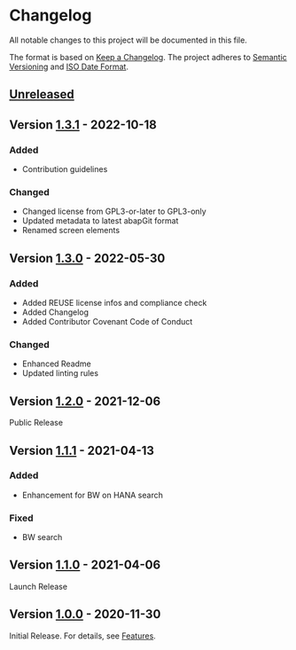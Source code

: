# Changelog

All notable changes to this project will be documented in this file.

The format is based on [Keep a Changelog](https://keepachangelog.com/en/1.0.0/).
The project adheres to [Semantic Versioning](https://semver.org/spec/v2.0.0.html)
and [ISO Date Format](https://www.iso.org/iso-8601-date-and-time-format.html).

## [Unreleased]

## Version [1.3.1] - 2022-10-18

### Added

- Contribution guidelines

### Changed

- Changed license from GPL3-or-later to GPL3-only
- Updated metadata to latest abapGit format
- Renamed screen elements

## Version [1.3.0] - 2022-05-30

### Added

- Added REUSE license infos and compliance check
- Added Changelog
- Added Contributor Covenant Code of Conduct

### Changed

- Enhanced Readme 
- Updated linting rules

## Version [1.2.0] - 2021-12-06

Public Release

## Version [1.1.1] - 2021-04-13

### Added

- Enhancement for BW on HANA search

### Fixed

- BW search

## Version [1.1.0] - 2021-04-06

Launch Release

## Version [1.0.0] - 2020-11-30

Initial Release. For details, see [Features](https://marcbernardtools.com/docs/mbt-command-field/features).


[Unreleased]: https://github.com/Marc-Bernard-Tools/MBT-Command-Field/compare/1.3.1...main
[1.3.1]: https://github.com/Marc-Bernard-Tools/MBT-Command-Field/compare/1.3.0...1.3.1
[1.3.0]: https://github.com/Marc-Bernard-Tools/MBT-Command-Field/compare/1.2.0...1.3.0
[1.2.0]: https://github.com/Marc-Bernard-Tools/MBT-Command-Field/compare/1.1.1...1.2.0
[1.1.1]: https://github.com/Marc-Bernard-Tools/MBT-Command-Field/compare/1.0.0...1.1.1
[1.1.0]: https://github.com/Marc-Bernard-Tools/MBT-Command-Field/compare/1.0.0...1.1.0
[1.0.0]: https://github.com/Marc-Bernard-Tools/MBT-Command-Field/releases/tag/1.0.0
